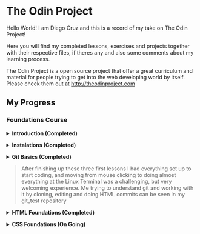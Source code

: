 # The Odin Project

Hello World! I am Diego Cruz and this is a record of my take on The Odin Project!

Here you will find my completed lessons, exercises and projects together with their respective files, if theres any and also some comments about my learning process.

The Odin Project is a open source project that offer a great curriculum and material for people trying to get into the web developing world by itself. Please check them out at http://theodinproject.com



## 	My Progress

### Foundations Course

<p>
<details>
<summary><strong>Introduction (Completed)</strong></summary>
<br>
Lessons:
<ul>
<li>How this Course Will Work</li>
<li>Introduction to Web Development</li>
<li>Motivation and Mindset</li>
<li>Asking For Help</li>
<li>Join the Odin Community</li>
<li>How Does the Web Work?</li>
</ul>
</details>
</p>
<p>
<details>
<summary><strong>Instalations (Completed)</strong></summary>
<br>
Lessons:
<ul>
<li>Installation Overview</li>
<li>Prerequisites</li>
<li>Text Editors</li>
<li>Command Line Basics</li>
<li>Setting Up Git</li>
</ul>
</details>
</p>


<p>
<details>
<summary><strong>Git Basics (Completed)</strong></summary>
<br>
Lessons:
<ul>
<li>Introduction to Git</li>
<li>Git Basics</li>
</ul>
</details>
</p>


>  After finishing up these three first lessons I had everything set up to start coding, and moving from mouse clicking to doing almost everything at the Linux Terminal was a challenging, but very welcoming experience. Me trying to understand git and working with it by cloning, editing and doing HTML commits can be seen in my git_test repository

<p>
<details>
<summary><strong>HTML Foundations (Completed)</strong></summary>
<br>
Lessons:
<ul>
<li>Introduction to HTML and CSS.</li>
<li>Elements and Tags</li>
<li>HTML Boilerplate</li>
<li>Working with Text</li>
<li>Lists</li>
<li>Links and Images</li>
<li>Commit Messages</li>
<li><strong>Project: Recipes</strong></li>
</ul>
</details>
</p>


<p>
<details>
<summary><strong>CSS Foundations (On Going)</strong></summary>
<br>
Lessons:
<ul>
<li>CSS Foundations</li>
<li>Inspecting HTML and CSS</li>
<li>The Box Model</li>
<li>Block and Inline</li>
</ul>
</details>
</p>








